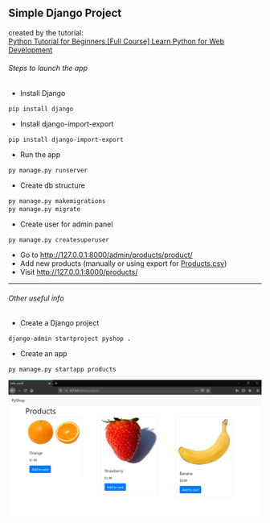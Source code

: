 ## Simple Django Project
created by the tutorial:  
[Python Tutorial for Beginners [Full Course] Learn Python for Web Development](https://www.youtube.com/watch?v=_uQrJ0TkZlc)

###### Steps to launch the app  
- Install Django
```
pip install django
```
- Install django-import-export
```
pip install django-import-export
```
- Run the app
```
py manage.py runserver
```
- Create db structure
```
py manage.py makemigrations
py manage.py migrate
```
- Create user for admin panel
```
py manage.py createsuperuser
```
- Go to http://127.0.0.1:8000/admin/products/product/
- Add new products (manually or using export for [Products.csv](Products.csv))
- Visit http://127.0.0.1:8000/products/

---  
###### Other useful info

* Create a Django project
```
django-admin startproject pyshop .
```
* Create an app
```
py manage.py startapp products
```
![screenshot](screenshot.JPG)